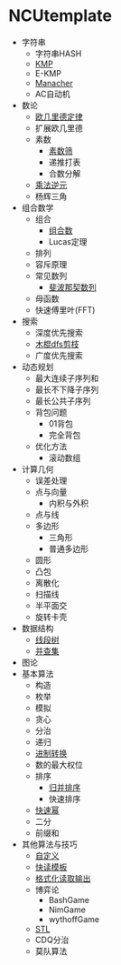 # NCUtemplate

* 字符串
    * 字符串HASH
    * [KMP](https://github.com/haoran-mc/NCUtemplate/blob/main/bin/字符串-KMP.markdown)
    * E-KMP
    * [Manacher](https://github.com/haoran-mc/NCUtemplate/blob/main/bin/字符串-Manacher.markdown)
    * AC自动机
* 数论
    * [欧几里德定律](https://github.com/haoran-mc/NCUtemplate/blob/main/bin/数论-欧几里德定律.markdown)
    * 扩展欧几里德
    * 素数
        * [素数筛](https://github.com/haoran-mc/NCUtemplate/blob/main/bin/数论-素数筛.markdown)
        * 递推打表
        * 合数分解
    * [乘法逆元](https://github.com/haoran-mc/NCUtemplate/blob/main/bin/数论-乘法逆元.markdown)
    * 杨辉三角
* 组合数学
    * 组合
        * [组合数](https://github.com/haoran-mc/NCUtemplate/blob/main/bin/组合数学-组合数.markdown)
        * Lucas定理
    * 排列
    * 容斥原理
    * 常见数列
        * [斐波那契数列](https://github.com/haoran-mc/NCUtemplate/blob/main/bin/组合数学-斐波那契数列.markdown)
    * 母函数
    * 快速傅里叶(FFT)
* 搜索
    * 深度优先搜索
    * [木棍dfs剪枝](https://github.com/haoran-mc/NCUtemplate/blob/main/bin/搜索-木棍dfs剪枝.markdown)
    * 广度优先搜索
* 动态规划
    * 最大连续子序列和
    * 最长不下降子序列
    * 最长公共子序列
    * 背包问题
        * 01背包
        * 完全背包
    * 优化方法
        * 滚动数组
* 计算几何
    * 误差处理
    * 点与向量
        * 内积与外积
    * 点与线
    * 多边形
        * 三角形
        * 普通多边形
    * 圆形
    * 凸包
    * 离散化
    * 扫描线
    * 半平面交
    * 旋转卡壳
* 数据结构
    * [线段树](https://github.com/haoran-mc/NCUtemplate/blob/main/bin/数据结构-线段树.markdown)
    * [并查集](https://github.com/haoran-mc/NCUtemplate/blob/main/bin/数据结构-并查集.markdown)
* 图论
* 基本算法
    * 构造
    * 枚举
    * 模拟
    * 贪心
    * 分治
    * 递归
    * [进制转换](https://github.com/haoran-mc/NCUtemplate/blob/main/bin/基本算法-进制转换.markdown)
    * 数的最大权位
    * 排序
        * [归并排序](https://github.com/haoran-mc/NCUtemplate/blob/main/bin/基本算法-归并排序.markdown)
        * 快速排序
    * [快速幂](https://github.com/haoran-mc/NCUtemplate/blob/main/bin/基本算法-快速幂.markdown)
    * 二分
    * 前缀和
* 其他算法与技巧
    * [自定义](https://github.com/haoran-mc/NCUtemplate/blob/main/bin/--自定义.markdown)
    * [快读模板](https://github.com/haoran-mc/NCUtemplate/blob/main/bin/--快读模板.markdown)
    * [格式化读取输出](https://github.com/haoran-mc/NCUtemplate/blob/main/bin/--格式化读取输出.markdown)
    * 博弈论
        * BashGame
        * NimGame
        * wythoffGame
    * [STL](https://github.com/haoran-mc/NCUtemplate/blob/main/bin/--STL.markdown)
    * CDQ分治
    * 莫队算法

